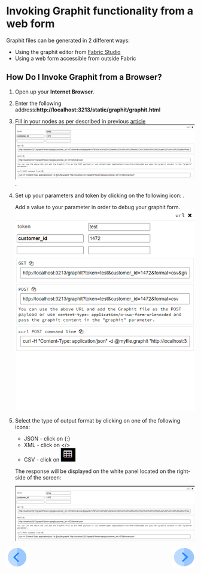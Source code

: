 # Invoking Graphit functionality from a web form

Graphit files can be generated in 2 different ways:
- Using the graphit editor from [Fabric Studio](/articles/15_web_services/17_Graphit/02_create_and_edit_a_graphit_file.md)
- Using a web form accessible from outside Fabric

## How Do I Invoke Graphit from a Browser?

1.  Open up your  **Internet Browser**. 
2.  Enter the following address:**http://localhost:3213/static/graphit/graphit.html**
3.  Fill in your nodes as per described in previous [article](/articles/15_web_services/17_Graphit/02_create_and_edit_a_graphit_file.md)
   ![](/articles/15_web_services/17_Graphit/images/57_invoke_javacode_from_outside.PNG).

4. Set up your parameters and token by clicking on the following icon:
![<img width="10" height="10" src="/articles/15_web_services/17_Graphit/images/53_invoke_javacode_from_outside.PNG">](). 

   Add a value to your parameter in order to debug your graphit form.
   ![](/articles/15_web_services/17_Graphit/images/54_invoke_javacode_from_outside.PNG)
   
5. Select the type of output format by clicking on one of the following icons:
[](/articles/15_web_services/17_Graphit/images/55_invoke_javacode_from_outside.PNG)
   - JSON - click on {:}
   - XML - click on </>
   - CSV - click on ![](/articles/15_web_services/17_Graphit/images/56_invoke_javacode_from_outside.PNG)
   
   
   The response will be displayed on the white panel located on the right-side of the screen:
   
   ![](/articles/15_web_services/17_Graphit/images/57_invoke_javacode_from_outside.PNG)
   
   


[![Previous](/articles/images/Previous.png)](/articles/15_web_services/17_Graphit/08_invoke_javacode_from_graphit.md)[<img align="right" width="60" height="54" src="/articles/images/Next.png">](/articles/15_web_services/17_Graphit/10_graphit_examples.md)
   











